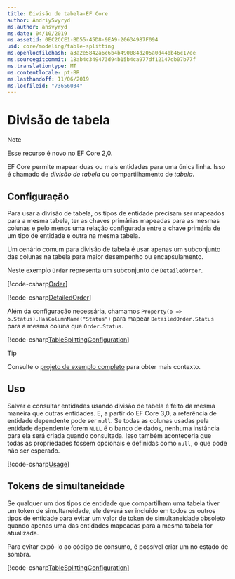 ```yaml
---
title: Divisão de tabela-EF Core
author: AndriySvyryd
ms.author: ansvyryd
ms.date: 04/10/2019
ms.assetid: 0EC2CCE1-BD55-45D8-9EA9-20634987F094
uid: core/modeling/table-splitting
ms.openlocfilehash: a3a2e5842a6c6b4b490084d205a0d44bb46c17ee
ms.sourcegitcommit: 18ab4c349473d94b15b4ca977df12147db07b77f
ms.translationtype: MT
ms.contentlocale: pt-BR
ms.lasthandoff: 11/06/2019
ms.locfileid: "73656034"
---
```

# <a name="table-splitting"></a>Divisão de tabela

>[!NOTE]
> Esse recurso é novo no EF Core 2,0.

EF Core permite mapear duas ou mais entidades para uma única linha. Isso é chamado de _divisão de tabela_ ou compartilhamento de _tabela_.

## <a name="configuration"></a>Configuração

Para usar a divisão de tabela, os tipos de entidade precisam ser mapeados para a mesma tabela, ter as chaves primárias mapeadas para as mesmas colunas e pelo menos uma relação configurada entre a chave primária de um tipo de entidade e outra na mesma tabela.

Um cenário comum para divisão de tabela é usar apenas um subconjunto das colunas na tabela para maior desempenho ou encapsulamento.

Neste exemplo `Order` representa um subconjunto de `DetailedOrder`.

[!code-csharp[Order](../../../samples/core/Modeling/TableSplitting/Order.cs?name=Order)]

[!code-csharp[DetailedOrder](../../../samples/core/Modeling/TableSplitting/DetailedOrder.cs?name=DetailedOrder)]

Além da configuração necessária, chamamos `Property(o => o.Status).HasColumnName("Status")` para mapear `DetailedOrder.Status` para a mesma coluna que `Order.Status`.

[!code-csharp[TableSplittingConfiguration](../../../samples/core/Modeling/TableSplitting/TableSplittingContext.cs?name=TableSplitting&highlight=3)]

> [!TIP]
> Consulte o [projeto de exemplo completo](https://github.com/aspnet/EntityFramework.Docs/tree/master/samples/core/Modeling/TableSplitting) para obter mais contexto.

## <a name="usage"></a>Uso

Salvar e consultar entidades usando divisão de tabela é feito da mesma maneira que outras entidades. E, a partir do EF Core 3,0, a referência de entidade dependente pode ser `null`. Se todas as colunas usadas pela entidade dependente forem `NULL` é o banco de dados, nenhuma instância para ela será criada quando consultada. Isso também aconteceria que todas as propriedades fossem opcionais e definidas como `null`, o que pode não ser esperado.

[!code-csharp[Usage](../../../samples/core/Modeling/TableSplitting/Program.cs?name=Usage)]

## <a name="concurrency-tokens"></a>Tokens de simultaneidade

Se qualquer um dos tipos de entidade que compartilham uma tabela tiver um token de simultaneidade, ele deverá ser incluído em todos os outros tipos de entidade para evitar um valor de token de simultaneidade obsoleto quando apenas uma das entidades mapeadas para a mesma tabela for atualizada.

Para evitar expô-lo ao código de consumo, é possível criar um no estado de sombra.

[!code-csharp[TableSplittingConfiguration](../../../samples/core/Modeling/TableSplitting/TableSplittingContext.cs?name=ConcurrencyToken&highlight=2)]
